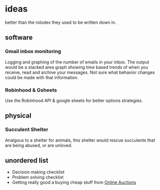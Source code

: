 # ideas
better than the rolodex they used to be written down in.
## software
### Gmail inbox monitoring
Logging and graphing of the number of emails in your inbox. The output would be a stacked area graph showing time based trends of when you receive, read and archive your messages. Not sure what behavior changes  could be made with that information.
### Robinhood & Gsheets
Use the Robinhood API & google sheets for better options strategies.
## physical
### Succulent Shelter
Analgous to a shelter for animals, this shelter would rescue succulents that are being abused, or are unloved.
## unordered list
* Decision making checklist
* Problem solving checklist
* Getting really good a buying cheap stuff from [Online Auctions](https://www.bid4assets.com/)
